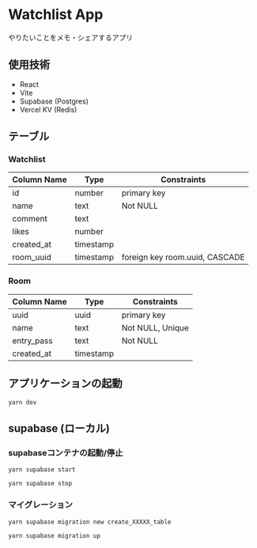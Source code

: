 # Watchlist App
やりたいことをメモ・シェアするアプリ

## 使用技術
- React
- Vite
- Supabase (Postgres)
- Vercel KV (Redis)

## テーブル

### Watchlist

| Column Name | Type | Constraints |
| ---- | ---- | ---- |
| id | number | primary key |
| name | text | Not NULL |
| comment | text | |
| likes | number | |
| created_at | timestamp | |
| room_uuid | timestamp | foreign key room.uuid, CASCADE |

### Room

| Column Name | Type | Constraints |
| ---- | ---- | ---- |
| uuid | uuid | primary key |
| name | text | Not NULL, Unique |
| entry_pass | text | Not NULL |
| created_at | timestamp | |

## アプリケーションの起動
`yarn dev`

## supabase (ローカル)

### supabaseコンテナの起動/停止

`yarn supabase start`

`yarn supabase stop`

### マイグレーション

`yarn supabase migration new create_XXXXX_table`

`yarn supabase migration up`
